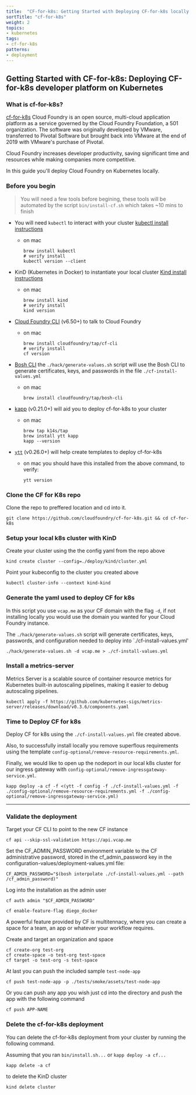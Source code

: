 ```yaml
---
title:  "CF-for-k8s: Getting Started with Deploying CF-for-k8s locally on Kubernetes"
sortTitle: "cf-for-k8s"
weight: 2
topics:
- kubernetes
tags:
- cf-for-k8s
patterns:
- deployment
---
```


## Getting Started with CF-for-k8s: Deploying CF-for-k8s developer platform on Kubernetes

### What is cf-for-k8s?

[cf-for-k8s](https://github.com/cloudfoundry/cf-for-k8s.git) Cloud Foundry is an open source, multi-cloud application platform as a service governed by the Cloud Foundry Foundation, a 501 organization. The software was originally developed by VMware, transferred to Pivotal Software but brought back into VMware at the end of 2019 with VMware's purchase of Pivotal.

Cloud Foundry increases developer productivity, saving significant time and resources while making companies more competitive.

In this guide you'll deploy Cloud Foundry on Kubernetes locally.

### Before you begin

> You will need a few tools before begining, these tools will be automated by the script `bin/install-cf.sh` which takes ~10 mins to finish
- You will need `kubectl` to interact with your cluster [kubectl install instructions](https://kubernetes.io/docs/tasks/tools/install-kubectl/)
    * on mac 
        ```
        brew install kubectl
        # verify install 
        kubectl version --client
        ```
- KinD (Kubernetes in Docker) to instantiate your local cluster [Kind install instructions](https://kind.sigs.k8s.io/docs/user/quick-start/) 
    * on mac 
        ```
        brew install kind
        # verify install 
        kind version
        ```

- [Cloud Foundry CLI](https://docs.cloudfoundry.org/cf-cli/install-go-cli.html) (v6.50+) to talk to Cloud Foundry
    * on mac 
        ```
        brew install cloudfoundry/tap/cf-cli
        # verify install 
        cf version
        ```
- [Bosh CLI](https://bosh.io/docs/cli-v2-install/) the `./hack/generate-values.sh` script will use the Bosh CLI to generate certificates, keys, and passwords in the file `./cf-install-values.yml`
    * on mac
        ```
        brew install cloudfoundry/tap/bosh-cli
        ```

- [kapp](https://k14s.io/#install) (v0.21.0+) will aid you to deploy cf-for-k8s to your cluster
    * on mac 
        ```
        brew tap k14s/tap
        brew install ytt kapp
        kapp --version
        ```

- [`ytt`](https://k14s.io/#install) (v0.26.0+) will help create templates to deploy cf-for-k8s
    * on mac you should have this installed from the above command, to verify:
        ```
        ytt version
        ```
### Clone the CF for K8s repo

Clone the repo to preffered location and cd into it.
```
git clone https://github.com/cloudfoundry/cf-for-k8s.git && cd cf-for-k8s
```        

### Setup your local k8s cluster with KinD  

Create your cluster using the the config yaml from the repo above
```
kind create cluster --config=./deploy/kind/cluster.yml
```
Point your kubeconfig to the cluster you created above
```
kubectl cluster-info --context kind-kind
```

### Generate the yaml used to deploy CF for k8s

In this script you use `vcap.me` as your CF domain with the flag `-d`, if not installing locally you would use the domain you wanted for your Cloud Foundry instance.

The `./hack/generate-values.sh` script will generate certificates, keys, passwords, and configuration needed to deploy into `./cf-install-values.yml'
```
./hack/generate-values.sh -d vcap.me > ./cf-install-values.yml
```

### Install a metrics-server
Metrics Server is a scalable source of container resource metrics for Kubernetes built-in autoscaling pipelines, making it easier to debug autoscaling pipelines.
```
kubectl apply -f https://github.com/kubernetes-sigs/metrics-server/releases/download/v0.3.6/components.yaml
```

### Time to Deploy CF for k8s 

Deploy CF for k8s using the `./cf-install-values.yml` file created above. 

Also, to successfully install locally you remove superflous requirements using the template `config-optional/remove-resource-requirements.yml`.

Finally, we would like to open up the nodeport in our local k8s cluster for our ingress gateway with `config-optional/remove-ingressgateway-service.yml`.
```
kapp deploy -a cf -f <(ytt -f config -f ./cf-install-values.yml -f ./config-optional/remove-resource-requirements.yml -f ./config-optional/remove-ingressgateway-service.yml)
```

---

### Validate the deployment


Target your CF CLI to point to the new CF instance
```
cf api --skip-ssl-validation https://api.vcap.me
```

Set the CF_ADMIN_PASSWORD environment variable to the CF administrative password, stored in the cf_admin_password key in the configuration-values/deployment-values.yml file:
```
CF_ADMIN_PASSWORD="$(bosh interpolate ./cf-install-values.yml --path /cf_admin_password)"
```

Log into the installation as the admin user
```
cf auth admin "$CF_ADMIN_PASSWORD"
```

```
cf enable-feature-flag diego_docker
```

A powerful feature provided by CF is multitennacy, where you can create a space for a team, an app or whatever your workflow requires. 

Create and target an organization and space
```
cf create-org test-org
cf create-space -o test-org test-space
cf target -o test-org -s test-space
```

At last you can push the included sample `test-node-app`
```
cf push test-node-app -p ./tests/smoke/assets/test-node-app
```
Or you can push any app you wish just cd into the directory and push the app with the following command
```
cf push APP-NAME
```



### Delete the cf-for-k8s deployment
You can delete the cf-for-k8s deployment from your cluster by running the following command.

Assuming that you ran `bin/install.sh...` or `kapp deploy -a cf...`
```
kapp delete -a cf
```

to delete the KinD cluster
```
kind delete cluster
```
